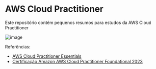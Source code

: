 # AWS Cloud Practitioner
Este repositório contém pequenos resumos para estudos da AWS Cloud Practitioner 

![image](https://user-images.githubusercontent.com/56324728/231598555-af4b02dd-f7d4-443b-9b20-11d84bacf752.png)

Referências:
- [AWS Cloud Practitioner Essentials](https://explore.skillbuilder.aws/learn/course/external/view/elearning/134/aws-cloud-practitioner-essentials?sc_ichannel=ha&sc_icampaign=evergreen_ribbon_testing_cloud_practitioner_training_lm&trk=ha_awssm-9045_tnc)
- [Certificação Amazon AWS Cloud Practitioner Foundational 2023
](https://www.udemy.com/course/certificacao-aws-cloud-practitioner/)
